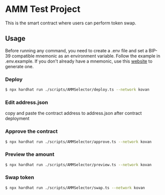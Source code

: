 # AMM Test Project

This is the smart contract where users can perform token swap.

## Usage

Before running any command, you need to create a .env file and set a BIP-39 compatible mnemonic as an environment variable. Follow the example in .env.example. If you don't already have a mnemonic, use this [website](https://iancoleman.io/bip39/) to generate one.

### Deploy

```sh
$ npx hardhat run ./scripts/AMMSelector/deploy.ts --network kovan
```

### Edit address.json

copy and paste the contract address to address.json after contract deployment

### Approve the contract

```sh
$ npx hardhat run ./scripts/AMMSelector/approve.ts --network kovan
```

### Preview the amount

```sh
$ npx hardhat run ./scripts/AMMSelector/preview.ts --network kovan
```

### Swap token

```sh
$ npx hardhat run ./scripts/AMMSelector/swap.ts --network kovan
```
